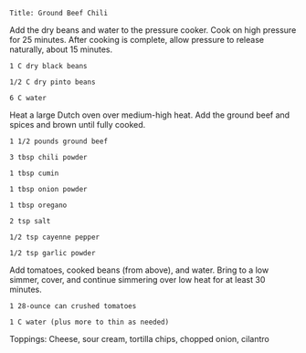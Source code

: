 ~~~ recipe-info
Title: Ground Beef Chili
~~~

Add the dry beans and water to the pressure cooker. Cook on high pressure for 25 minutes. After
cooking is complete, allow pressure to release naturally, about 15 minutes.

~~~ recipe-ingredients
1 C dry black beans

1/2 C dry pinto beans

6 C water
~~~

Heat a large Dutch oven over medium-high heat. Add the ground beef and spices and brown until fully
cooked.

~~~ recipe-ingredients
1 1/2 pounds ground beef

3 tbsp chili powder

1 tbsp cumin

1 tbsp onion powder

1 tbsp oregano

2 tsp salt

1/2 tsp cayenne pepper

1/2 tsp garlic powder
~~~

Add tomatoes, cooked beans (from above), and water. Bring to a low simmer, cover, and continue
simmering over low heat for at least 30 minutes.

~~~ recipe-ingredients
1 28-ounce can crushed tomatoes

1 C water (plus more to thin as needed)
~~~

Toppings: Cheese, sour cream, tortilla chips, chopped onion, cilantro
